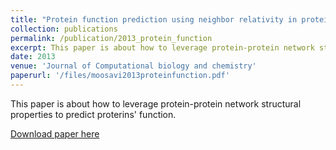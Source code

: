 ```yaml
---
title: "Protein function prediction using neighbor relativity in protein–protein interaction network"
collection: publications
permalink: /publication/2013_protein_function
excerpt: This paper is about how to leverage protein-protein network structural properties to predict proterins function.'
date: 2013
venue: 'Journal of Computational biology and chemistry'
paperurl: '/files/moosavi2013proteinfunction.pdf'
---
```

This paper is about how to leverage protein-protein network structural properties to predict proterins' function. 

[Download paper here](https://github.com/sobhan-moosavi/sobhan-moosavi.github.io/blob/master/files/moosavi2013proteinfunction.pdf)

